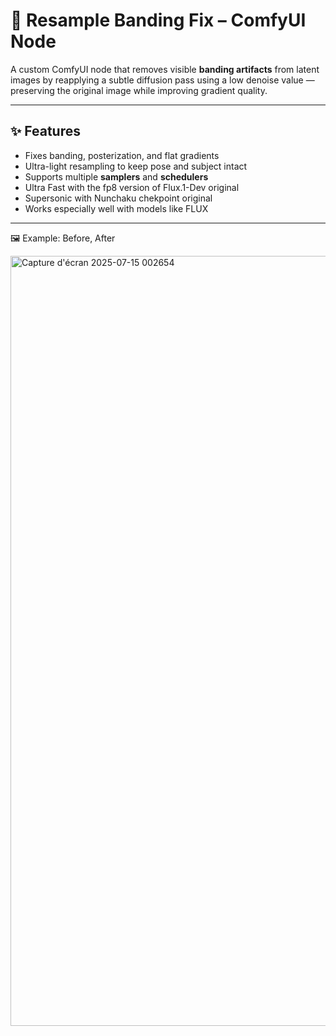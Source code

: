 # 🧽 Resample Banding Fix – ComfyUI Node

A custom ComfyUI node that removes visible **banding artifacts** from latent images by reapplying a subtle diffusion pass using a low denoise value — preserving the original image while improving gradient quality.

---

## ✨ Features

- Fixes banding, posterization, and flat gradients
- Ultra-light resampling to keep pose and subject intact
- Supports multiple **samplers** and **schedulers**
- Ultra Fast with the fp8 version of Flux.1-Dev original
- Supersonic with Nunchaku chekpoint original
- Works especially well with models like FLUX

---
🖼 Example:
Before, After

<img width="2426" height="1232" alt="Capture d'écran 2025-07-15 002654" src="https://github.com/user-attachments/assets/7f574468-9d38-4ef2-b611-85229f3447ab" />


